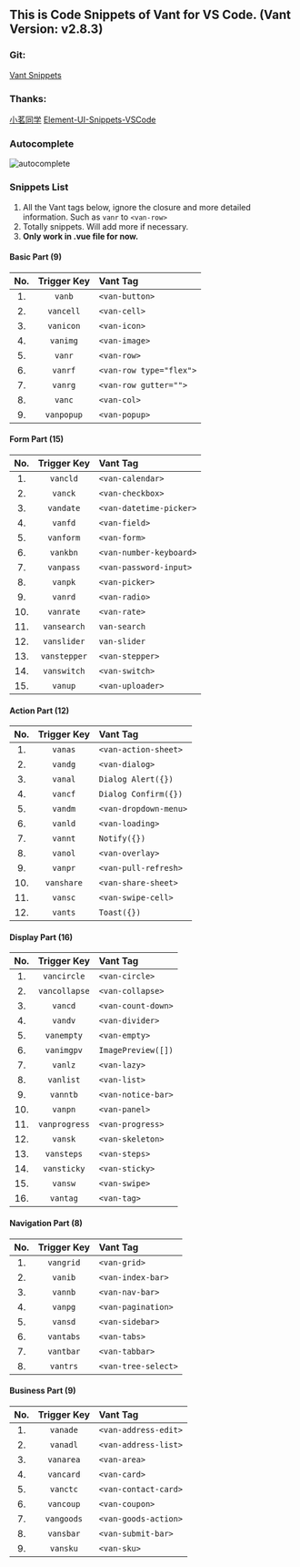 <!--
 * @Description: Vant Snippets
 * @Author: fishku
 * @Date: 2019-08-12 08:44:25
 * @LastEditTime: 2019-08-14 15:33:33
 * @LastEditors: Please set LastEditors
 -->
## This is Code Snippets of Vant for VS Code. (Vant Version: v2.8.3)
### Git: 
[Vant Snippets](https://github.com/yhsy/vant-snippets) 

### Thanks: 
[小茗同学](http://blog.haoji.me/vscode-plugin-overview.html)
[Element-UI-Snippets-VSCode](https://github.com/snowffer/Element-UI-Snippets-VSCode)

### Autocomplete
![autocomplete](https://s1.ax1x.com/2020/05/25/tCR6JJ.gif)

### Snippets List
1. All the Vant tags below, ignore the closure and more detailed information. Such as `vanr` to `<van-row>`
2. Totally  snippets. Will add more if necessary.
3. **Only work in .vue file for now.**

#### Basic Part (9)
|  No.  | Trigger&nbsp;Key | Vant Tag                |
| :---: | :--------------: | :---------------------- |
|  1.   |    `vanb`        | `<van-button>`          |
|  2.   |    `vancell`     | `<van-cell>`            |
|  3.   |    `vanicon`     | `<van-icon>`            |
|  4.   |    `vanimg`      | `<van-image>`           |
|  5.   |    `vanr`        | `<van-row>`             |
|  6.   |    `vanrf`       | `<van-row type="flex">` |
|  7.   |    `vanrg`       | `<van-row gutter="">`   |
|  8.   |    `vanc`        | `<van-col>`             |
|  9.   |    `vanpopup`    | `<van-popup>`           |

#### Form Part (15)

|  No.  | Trigger&nbsp;Key | Vant Tag                |
| :---: | :--------------: | :---------------------- |
|  1.   |    `vancld`      | `<van-calendar>`        |
|  2.   |    `vanck`       | `<van-checkbox>`        |
|  3.   |    `vandate`     | `<van-datetime-picker>` |
|  4.   |    `vanfd`       | `<van-field>`           |
|  5.   |    `vanform`     | `<van-form>`            |
|  6.   |    `vankbn`      | `<van-number-keyboard>` |
|  7.   |    `vanpass`     | `<van-password-input>`  |
|  8.   |    `vanpk`       | `<van-picker>`          |
|  9.   |    `vanrd`       | `<van-radio>`           |
|  10.  |    `vanrate`     | `<van-rate>`            |
|  11.  |    `vansearch`   | `van-search`            |
|  12.  |    `vanslider`   | `van-slider`            |
|  13.  |    `vanstepper`  | `<van-stepper>`         |
|  14.  |    `vanswitch`   | `<van-switch>`          |
|  15.  |    `vanup`       | `<van-uploader>`        |


#### Action Part (12)


|  No.  | Trigger Key | Vant Tag              |
| :---: | :---------: | :-------------------- |
|  1.   |   `vanas`   | `<van-action-sheet>`  |
|  2.   |   `vandg`   | `<van-dialog>`        |
|  3.   |   `vanal`   | `Dialog Alert({})`    |
|  4.   |   `vancf`   | `Dialog Confirm({})`  |
|  5.   |   `vandm`   | `<van-dropdown-menu>` |
|  6.   |   `vanld`   | `<van-loading>`       |
|  7.   |   `vannt`   | `Notify({})`          |
|  8.   |   `vanol`   | `<van-overlay>`       |
|  9.   |   `vanpr`   | `<van-pull-refresh>`  |
|  10.  |   `vanshare`| `<van-share-sheet>`   |
|  11.  |   `vansc`   | `<van-swipe-cell>`    |
|  12.  |   `vants`   | `Toast({})`           |


#### Display Part (16)

|  No.  |  Trigger Key  | Vant Tag           |
| :---: | :-----------: | :----------------- |
|  1.   | `vancircle`   | `<van-circle>`     |
|  2.   | `vancollapse` | `<van-collapse>`   |
|  3.   | `vancd`       | `<van-count-down>` |
|  4.   | `vandv`       | `<van-divider>`    |
|  5.   | `vanempty`    | `<van-empty>`      |
|  6.   | `vanimgpv`    | `ImagePreview([])` |
|  7.   | `vanlz`       | `<van-lazy>`       |
|  8.   | `vanlist`     | `<van-list>`       |
|  9.   | `vanntb`      | `<van-notice-bar>` |
|  10.  | `vanpn`       | `<van-panel>`      |
|  11.  | `vanprogress` | `<van-progress>`   |
|  12.  | `vansk`       | `<van-skeleton>`   |
|  13.  | `vansteps`    | `<van-steps>`      |
|  14.  | `vansticky`   | `<van-sticky>`     |
|  15.  | `vansw`       | `<van-swipe>`      |
|  16.  | `vantag`      | `<van-tag>`        |


#### Navigation Part (8)

|  No.  | Trigger Key | Vant Tag            |
| :---: | :---------: | :------------------ |
|  1.   |  `vangrid`  | `<van-grid>`        |
|  2.   |  `vanib`    | `<van-index-bar>`   |
|  3.   |  `vannb`    | `<van-nav-bar>`     |
|  4.   |  `vanpg`    | `<van-pagination>`  |
|  5.   |  `vansd`    | `<van-sidebar>`     |
|  6.   |  `vantabs`  | `<van-tabs>`        |
|  7.   |  `vantbar`  | `<van-tabbar>`      |
|  8.   |  `vantrs`   | `<van-tree-select>` |

#### Business Part (9)
|  No.  | Trigger Key | Vant Tag             |
| :---: | :---------: | :------------------- |
|  1.   |  `vanade`   | `<van-address-edit>` |
|  2.   |  `vanadl`   | `<van-address-list>` |
|  3.   |  `vanarea`  | `<van-area>`         |
|  4.   |  `vancard`  | `<van-card>`         |
|  5.   |  `vanctc`   | `<van-contact-card>` |
|  6.   |  `vancoup`  | `<van-coupon>`       |
|  7.   |  `vangoods` | `<van-goods-action>` |
|  8.   |  `vansbar`  | `<van-submit-bar>`   |
|  9.   |  `vansku`   | `<van-sku>`          |

